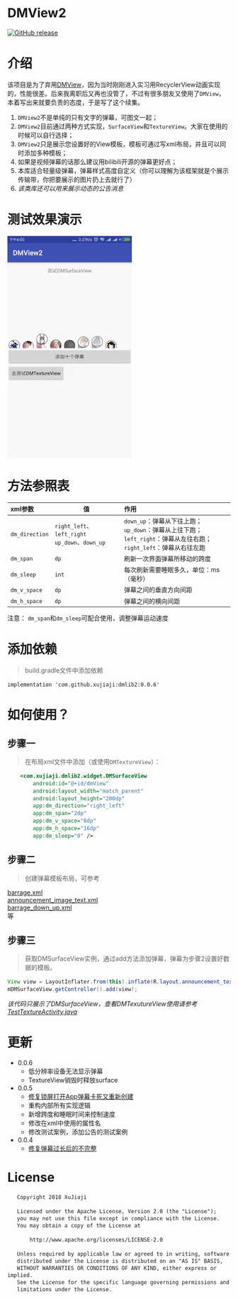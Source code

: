 # DMView2
[![GitHub release](https://img.shields.io/badge/bintray-0.0.6-brightgreen.svg)](https://bintray.com/xujiaji/maven/dmlib2/0.0.6)
# 介绍
该项目是为了弃用[DMView](https://github.com/xujiaji/DMView)，因为当时刚刚进入实习用RecyclerView动画实现的，性能很差。后来我离职后又再也没管了，不过有很多朋友又使用了`DMView`，本着写出来就要负责的态度，于是写了这个续集。

1. `DMView2`不是单纯的只有文字的弹幕，可图文一起；
2. `DMView2`目前通过两种方式实现，`SurfaceView`和`TextureView`。大家在使用的时候可以自行选择；
3. `DMView2`只是展示您设置好的View模板，模板可通过写xml布局，并且可以同时添加多种模板；
4. 如果是视频弹幕的话那么建议用bilibili开源的弹幕更好点；
5. 本库适合轻量级弹幕，弹幕样式高度自定义（你可以理解为该框架就是个展示传输带，你把要展示的图片扔上去就行了）
6. *该类库还可以用来展示动态的公告消息*

# 测试效果演示

![测试Gif展示](img/test.gif)

# 方法参照表

|xml参数|值|作用|
|:-|-|:-|
|`dm_direction`|`right_left`、`left_right`<br>`up_down`、`down_up`|`down_up`：弹幕从下往上跑；<br>`up_down`：弹幕从上往下跑；<br>`left_right`：弹幕从左往右跑；<br>`right_left`：弹幕从右往左跑|
|`dm_span`|`dp`|刷新一次界面弹幕所移动的跨度|
|`dm_sleep`|`int`|每次刷新需要睡眠多久，单位：ms（毫秒）|
|`dm_v_space`|`dp`|弹幕之间的垂直方向间距|
|`dm_h_space`|`dp`|弹幕之间的横向间距|

注意： `dm_span`和`dm_sleep`可配合使用，调整弹幕运动速度

# 添加依赖
> build.gradle文件中添加依赖

```
implementation 'com.github.xujiaji:dmlib2:0.0.6'
```
# 如何使用？
## 步骤一
> 在布局xml文件中添加（或使用`DMTextureView`）：

``` xml
    <com.xujiaji.dmlib2.widget.DMSurfaceView
        android:id="@+id/dmView"
        android:layout_width="match_parent"
        android:layout_height="200dp"
        app:dm_direction="right_left"
        app:dm_span="2dp"
        app:dm_v_space="8dp"
        app:dm_h_space="16dp"
        app:dm_sleep="0" />
```

## 步骤二
> 创建弹幕模板布局，可参考

[barrage.xml](sample/src/main/res/layout/barrage.xml)<br>
[announcement_image_text.xml](sample/src/main/res/layout/announcement_image_text.xml)<br>
[barrage_down_up.xml](sample/src/main/res/layout/barrage_down_up.xml)<br>
等

## 步骤三
> 获取DMSurfaceView实例，通过add方法添加弹幕，弹幕为步骤2设置好数据的模板。

``` java
View view = LayoutInflater.from(this).inflate(R.layout.announcement_text, null);
mDMSurfaceView.getController().add(view);
```

*该代码只展示了DMSurfaceView，查看DMTexutureView使用请参考 [TestTextureActivity.java](sample/src/main/java/com/xujiaji/dmview2/TestTextureActivity.java)*

# 更新
- 0.0.6
    + 低分辨率设备无法显示弹幕
    + TextureView销毁时释放surface
- 0.0.5
    + [修复锁屏打开App弹幕卡死又重新创建](https://github.com/xujiaji/DMView2/issues/3)
    + 重构内部所有实现逻辑
    + 新增跨度和睡眠时间来控制速度
    + 修改在xml中使用的属性名
    + 修改测试案例，添加公告的测试案例
- 0.0.4
    + [修复弹幕过长后的不完整](https://github.com/xujiaji/DMView2/issues/1)

# License
```
   Copyright 2018 XuJiaji

   Licensed under the Apache License, Version 2.0 (the "License");
   you may not use this file except in compliance with the License.
   You may obtain a copy of the License at

       http://www.apache.org/licenses/LICENSE-2.0

   Unless required by applicable law or agreed to in writing, software
   distributed under the License is distributed on an "AS IS" BASIS,
   WITHOUT WARRANTIES OR CONDITIONS OF ANY KIND, either express or implied.
   See the License for the specific language governing permissions and
   limitations under the License.
```